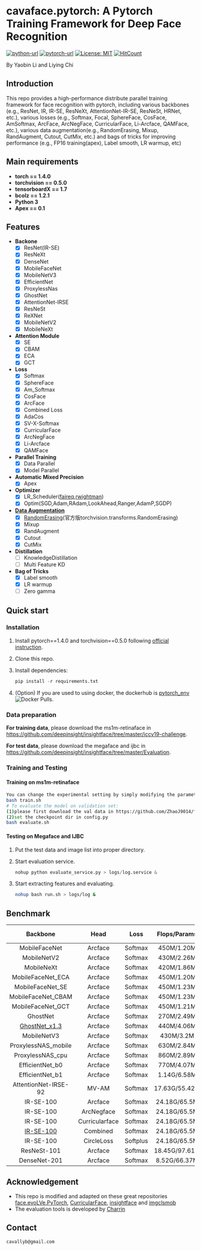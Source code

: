 # cavaface.pytorch: A Pytorch Training Framework for Deep Face Recognition

[![python-url](https://img.shields.io/badge/Python-3.x-red.svg)](https://www.python.org/)
[![pytorch-url](https://img.shields.io/badge/Pytorch-1.4-blue.svg)](https://pytorch.org/)
[![License: MIT](https://img.shields.io/badge/License-MIT-yellow.svg)](LICENSE)
[![HitCount](http://hits.dwyl.com/cavalleria/cavafacepytorch.svg)](http://hits.dwyl.com/cavalleria/cavafacepytorch)

By Yaobin Li and Liying Chi

## Introduction

This repo provides a high-performance distribute parallel training framework for face recognition with pytorch, including various backbones (e.g., ResNet, IR, IR-SE, ResNeXt, AttentionNet-IR-SE, ResNeSt, HRNet, etc.), various losses (e.g., Softmax, Focal, SphereFace, CosFace, AmSoftmax, ArcFace, ArcNegFace, CurricularFace, Li-Arcface, QAMFace, etc.), various data augmentation(e.g., RandomErasing, Mixup, RandAugment, Cutout, CutMix, etc.) and bags of tricks for improving performance (e.g., FP16 training(apex), Label smooth, LR warmup, etc)

## Main requirements

* **torch == 1.4.0**
* **torchvision == 0.5.0**
* **tensorboardX == 1.7**
* **bcolz == 1.2.1**
* **Python 3**
* **Apex == 0.1**

## Features

* **Backone**
  * [x] ResNet(IR-SE)
  * [x] ResNeXt
  * [x] DenseNet
  * [x] MobileFaceNet
  * [x] MobileNetV3
  * [x] EfficientNet
  * [x] ProxylessNas
  * [x] GhostNet
  * [x] AttentionNet-IRSE
  * [x] ResNeSt
  * [x] ReXNet
  * [x] MobileNetV2
  * [x] MobileNeXt
* **Attention Module**
  * [x] SE
  * [x] CBAM
  * [x] ECA
  * [x] GCT
* **Loss**
  * [x] Softmax
  * [x] SphereFace
  * [x] Am_Softmax
  * [x] CosFace
  * [x] ArcFace
  * [x] Combined Loss
  * [x] AdaCos
  * [x] SV-X-Softmax
  * [x] CurricularFace
  * [x] ArcNegFace
  * [x] Li-Arcface
  * [x] QAMFace
* **Parallel Training**
  * [x] Data Parallel
  * [x] Model Parallel
* **Automatic Mixed Precision**
  * [x] Apex
* **Optimizer**
  * [x] LR_Scheduler([faireq](https://github.com/pytorch/fairseq/tree/master/fairseq/optim/lr_scheduler),[rwightman](https://github.com/rwightman/pytorch-image-models/tree/master/timm/scheduler))
  * [x] Optim(SGD,Adam,RAdam,LookAhead,Ranger,AdamP,SGDP)
* **[Data Augmentation](https://github.com/albumentations-team/albumentations)**
  * [x] [RandomErasing](https://github.com/zhunzhong07/Random-Erasing/blob/master/transforms.py)(官方版torchvision.transforms.RandomErasing)
  * [x] Mixup
  * [x] RandAugment
  * [x] Cutout
  * [x] CutMix
* **Distillation**
  * [ ] KnowledgeDistillation
  * [ ] Multi Feature KD
* **Bag of Tricks**
  * [x] Label smooth
  * [x] LR warmup
  * [ ] Zero gamma

## Quick start

### Installation

1. Install pytorch==1.4.0 and torchvision==0.5.0 following [official instruction](https://pytorch.org/).
2. Clone this repo.
3. Install dependencies:

    ```python
    pip install -r requirements.txt
    ```

4. (Option) If you are used to using docker, the dockerhub is [pytorch_env](https://hub.docker.com/r/cavall/pytorch_env) ![Docker Pulls](https://img.shields.io/docker/pulls/cavall/pytorch_env?logo=docker).

### Data preparation

**For training data**, please download the ms1m-retinaface in https://github.com/deepinsight/insightface/tree/master/iccv19-challenge.

**For test data**, please download the megaface and ijbc in https://github.com/deepinsight/insightface/tree/master/Evaluation.

### Training and Testing

#### Training on ms1m-retinaface

```bash
You can change the experimental setting by simply modifying the parameter in the config.py
bash train.sh
# To evaluate the model on validation set:
(1)please first download the val data in https://github.com/ZhaoJ9014/face.evoLVe.PyTorch.
(2)set the checkpoint dir in config.py
bash evaluate.sh
```

#### Testing on Megaface and IJBC

1. Put the test data and image list into proper directory.
2. Start evaluation service.

    ```python
    nohup python evaluate_service.py > logs/log.service &
    ```

3. Start extracting features and evaluating.

    ```bash
    nohup bash run.sh > logs/log &
    ```

## Benchmark

| Backbone | Head | Loss | Flops/Params | Megaface(Id/ver@1e-6) | IJBC(tar@far=1e-4) |
| :----: | :----: | :----: | :----: | :----: | :----: |
| MobileFaceNet | Arcface | Softmax | 450M/1.20M | 92.8694/93.6329 | 92.80 |
| MobileNetV2 | Arcface | Softmax | 430M/2.26M | 92.8128/93.7644 | 93.30 |
| MobileNeXt | Arcface | Softmax | 420M/1.86M | 93.3368/94.6913 | 93.38 |
| MobileFaceNet_ECA | Arcface | Softmax | 450M/1.20M | 93.7624/95.2328 | 93.40 |
| MobileFaceNet_SE | Arcface | Softmax | 450M/1.23M | 94.0951/94.4687 | 93.57 |
| MobileFaceNet_CBAM | Arcface | Softmax | 450M/1.23M | 93.3068/94.3346 | 93.53 |
| MobileFaceNet_GCT | Arcface | Softmax | 450M/1.21M | 93.133/94.1836 | 93.09 |
| GhostNet | Arcface | Softmax | 270M/2.49M | 93.3914/94.3359 | 93.50 |
| [GhostNet_x1.3](https://drive.google.com/file/d/1KVgXIJo2Ym0Ffp3yK9FrIaiqjdAr2KFX/view?usp=sharing) | Arcface | Softmax | 440M/4.06M | 95.3005/95.7757 | 94.27 |
| MobileNetV3 | Arcface | Softmax | 430M/3.2M | 93.9805/95.7314 | 93.57 |
| ProxylessNAS_mobile | Arcface | Softmax | 630M/2.84M | 93.2886/95.2094 | 93.74 |
| ProxylessNAS_cpu | Arcface | Softmax | 860M/2.89M | 95.4242/95.79 | 94.22 |
| EfficientNet_b0 | Arcface | Softmax | 770M/4.07M | 96.3589/97.1946 | 94.84 |
| EfficientNet_b1 | Arcface | Softmax | 1.14G/6.58M | 97.095/97.4003 | 95.38 |
| AttentionNet-IRSE-92 | MV-AM | Softmax | 17.63G/55.42M | 99.1356/99.3999 | 96.56 |
| IR-SE-100 | Arcface | Softmax | 24.18G/65.5M | 99.0881/99.4259 | 96.69 |
| IR-SE-100 | ArcNegface | Softmax | 24.18G/65.5M  | 99.1304/98.7099 | 96.81 |
| IR-SE-100 | Curricularface | Softmax| 24.18G/65.5M  | 99.0497/98.6162 | 97.00 |
| [IR-SE-100](https://drive.google.com/file/d/1HdXgFmyMX4MGETTx6ACmx8AB-v79hrhp/view?usp=sharing) | Combined | Softmax| 24.18G/65.5M | 99.0718/99.4493 | 96.83 |
| IR-SE-100 | CircleLoss | Softplus| 24.18G/65.5M  | 98.5732/98.4834 | 96.52 |
| ResNeSt-101 | Arcface | Softmax| 18.45G/97.61M | 98.8746/98.5615 | 96.63 |
| DenseNet-201 | Arcface | Softmax| 8.52G/66.37M | 98.3649/98.4294 | 96.03 |

## Acknowledgement

* This repo is modified and adapted on these great repositories [face.evoLVe.PyTorch](https://github.com/ZhaoJ9014/face.evoLVe.PyTorch), [CurricularFace](https://github.com/HuangYG123/CurricularFace), [insightface](https://github.com/deepinsight/insightface) and [imgclsmob](https://github.com/osmr/imgclsmob/)
* The evaluation tools is developed by [Charrin](https://github.com/Charrin)

## Contact

```markdown
cavallyb@gmail.com
```
